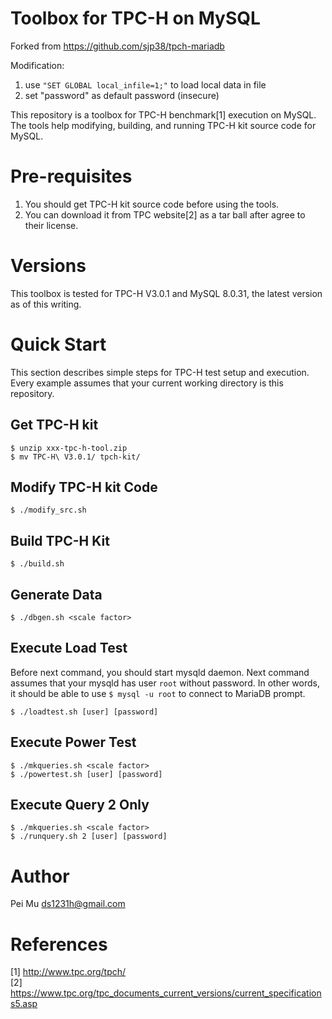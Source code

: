 Toolbox for TPC-H on MySQL
==============

Forked from https://github.com/sjp38/tpch-mariadb

Modification:
1. use `"SET GLOBAL local_infile=1;"` to load local data in file
2. set "password" as default password (insecure)


This repository is a toolbox for TPC-H benchmark[1] execution on MySQL.  The
tools help modifying, building, and running TPC-H kit source code for MySQL.


Pre-requisites
==============

1. You should get TPC-H kit source code before using the tools.  
2. You can download it from TPC website[2] as a tar ball after agree to their license.


Versions
========

This toolbox is tested for TPC-H V3.0.1 and MySQL 8.0.31, the latest
version as of this writing.


Quick Start
===========

This section describes simple steps for TPC-H test setup and execution.  Every
example assumes that your current working directory is this repository.


Get TPC-H kit
-------------

```
$ unzip xxx-tpc-h-tool.zip
$ mv TPC-H\ V3.0.1/ tpch-kit/
```


Modify TPC-H kit Code
---------------------

```
$ ./modify_src.sh
```


Build TPC-H Kit
---------------

```
$ ./build.sh
```


Generate Data
-------------

```
$ ./dbgen.sh <scale factor>
```


Execute Load Test
-----------------

Before next command, you should start mysqld daemon.  Next command assumes that
your mysqld has user `root` without password.  In other words, it should be
able to use `$ mysql -u root` to connect to MariaDB prompt.
```
$ ./loadtest.sh [user] [password]
```


Execute Power Test
------------------

```
$ ./mkqueries.sh <scale factor>
$ ./powertest.sh [user] [password]
```


Execute Query 2 Only
--------------------

```
$ ./mkqueries.sh <scale factor>
$ ./runquery.sh 2 [user] [password]
```


Author
======

Pei Mu <ds1231h@gmail.com>


References
==========

[1] http://www.tpc.org/tpch/  
[2] https://www.tpc.org/tpc_documents_current_versions/current_specifications5.asp
